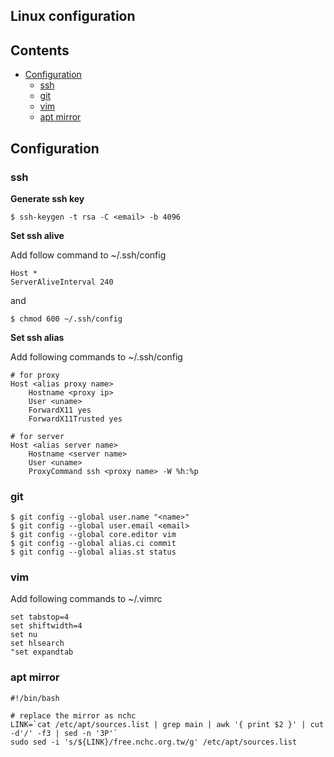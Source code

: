 Linux configuration
-------------------------

Contents
--------
- [Configuration](#configuration)
    - [ssh](#ssh)
    - [git](#git)
    - [vim](#vim)
    - [apt mirror](#apt-mirror)

Configuration
-------------

### ssh

**Generate ssh key**

    $ ssh-keygen -t rsa -C <email> -b 4096
    
**Set ssh alive**

Add follow command to ~/.ssh/config

    Host *
    ServerAliveInterval 240
    
and

    $ chmod 600 ~/.ssh/config

**Set ssh alias**

Add following commands to ~/.ssh/config

    # for proxy
    Host <alias proxy name>
        Hostname <proxy ip>
        User <uname>
        ForwardX11 yes
        ForwardX11Trusted yes
        
    # for server
    Host <alias server name>
        Hostname <server name>
        User <uname>
        ProxyCommand ssh <proxy name> -W %h:%p

### git

    $ git config --global user.name "<name>"
    $ git config --global user.email <email>
    $ git config --global core.editor vim
    $ git config --global alias.ci commit
    $ git config --global alias.st status

### vim

Add following commands to ~/.vimrc

    set tabstop=4
    set shiftwidth=4
    set nu
    set hlsearch
    "set expandtab

### apt mirror

    #!/bin/bash

    # replace the mirror as nchc
    LINK=`cat /etc/apt/sources.list | grep main | awk '{ print $2 }' | cut -d'/' -f3 | sed -n '3P'`
    sudo sed -i 's/${LINK}/free.nchc.org.tw/g' /etc/apt/sources.list
